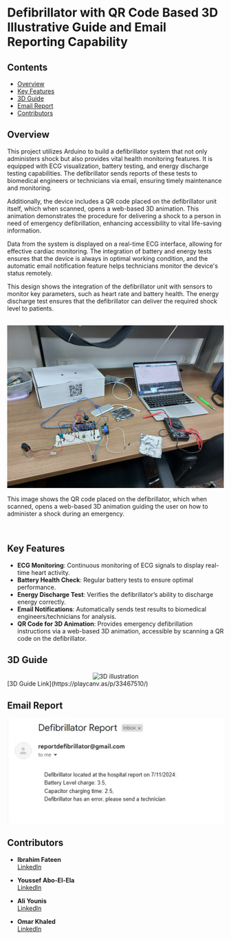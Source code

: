 # Defibrillator with QR Code Based 3D Illustrative Guide and Email Reporting Capability

## Contents

- [Overview](#overview)
- [Key Features](#key-features)
- [3D Guide](#mobile-interface)
- [Email Report](#email-report)
- [Contributors](#contributors)

## Overview

This project utilizes Arduino to build a defibrillator system that not only administers shock but also provides vital health monitoring features. It is equipped with ECG visualization, battery testing, and energy discharge testing capabilities. The defibrillator sends reports of these tests to biomedical engineers or technicians via email, ensuring timely maintenance and monitoring.

Additionally, the device includes a QR code placed on the defibrillator unit itself, which when scanned, opens a web-based 3D animation. This animation demonstrates the procedure for delivering a shock to a person in need of emergency defibrillation, enhancing accessibility to vital life-saving information.

Data from the system is displayed on a real-time ECG interface, allowing for effective cardiac monitoring. The integration of battery and energy tests ensures that the device is always in optimal working condition, and the automatic email notification feature helps technicians monitor the device's status remotely.

This design shows the integration of the defibrillator unit with sensors to monitor key parameters, such as heart rate and battery health. The energy discharge test ensures that the defibrillator can deliver the required shock level to patients.

<br>

<div align="center">
  <img src="Defib.jpg" alt="QR Code for 3D Animation">
</div>

This image shows the QR code placed on the defibrillator, which when scanned, opens a web-based 3D animation guiding the user on how to administer a shock during an emergency.

<br>

## Key Features

- **ECG Monitoring**: Continuous monitoring of ECG signals to display real-time heart activity.
- **Battery Health Check**: Regular battery tests to ensure optimal performance.
- **Energy Discharge Test**: Verifies the defibrillator’s ability to discharge energy correctly.
- **Email Notifications**: Automatically sends test results to biomedical engineers/technicians for analysis.
- **QR Code for 3D Animation**: Provides emergency defibrillation instructions via a web-based 3D animation, accessible by scanning a QR code on the defibrillator.
  
## 3D Guide

<div align="center">
  <img src="3D_Guide.png" alt="3D illustration">
</div>
[3D Guide Link](https://playcanv.as/p/33467510/)

## Email Report

<div align="center">
  <img src="Email_Report.jpg" alt="Email Report Sample">
</div>


## Contributors

- **Ibrahim Fateen**  
  [LinkedIn](https://www.linkedin.com/in/ibrahim-fateen-a93b411ab/)

- **Youssef Abo-El-Ela**  
  [LinkedIn](https://www.linkedin.com/in/youssef-abo-el-ela-a4a12b235/)

- **Ali Younis**  
  [LinkedIn](https://www.linkedin.com/in/ali-younis-98b780277/)

- **Omar Khaled**  
  [LinkedIn](https://www.linkedin.com/in/omar-khaled-064b7930a/)
